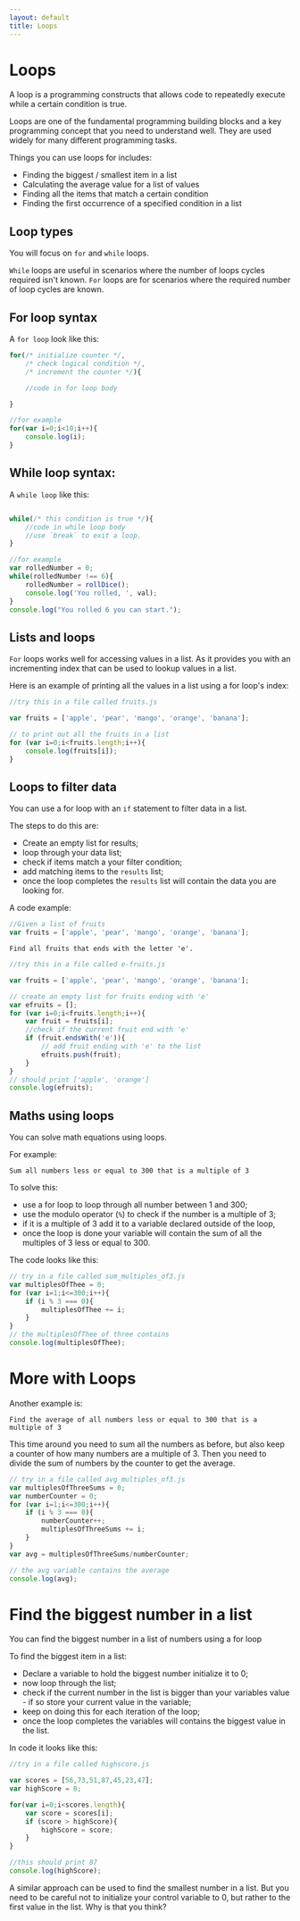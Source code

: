 ```yaml
---
layout: default
title: Loops
---
```

# Loops

A loop is a programming constructs that allows code to repeatedly execute while a certain condition is true.

Loops are one of the fundamental programming building blocks and a key programming concept that you need to understand well. They are used widely for many different programming tasks.

Things you can use loops for includes:

* Finding the biggest / smallest item in a list
* Calculating the average value for a list of values
* Finding all the items that match a certain condition
* Finding the first occurrence of a specified condition in a list

## Loop types

You will focus on `for` and `while` loops.

`While` loops are useful in scenarios where the number of loops cycles required isn't known. `For` loops are for scenarios where the required number of loop cycles are known.

## For loop syntax

A `for loop` look like this:

```javascript
for(/* initialize counter */,
    /* check logical condition */,
    /* increment the counter */){

    //code in for loop body

}

//for example
for(var i=0;i<10;i++){
    console.log(i);
}

```

## While loop syntax:

A `while loop` like this:

```javascript

while(/* this condition is true */){
    //code in while loop body
    //use `break` to exit a loop.
}

//for example
var rolledNumber = 0;
while(rolledNumber !== 6){
    rolledNumber = rollDice();
    console.log('You rolled, ', val);
}
console.log("You rolled 6 you can start.");

```

## Lists and loops

`For` loops works well for accessing values in a list. As it provides you with an incrementing index that can be used to lookup values in a list.

Here is an example of printing all the values in a list using a for loop's index:

```javascript
//try this in a file called fruits.js

var fruits = ['apple', 'pear', 'mango', 'orange', 'banana'];

// to print out all the fruits in a list
for (var i=0;i<fruits.length;i++){
    console.log(fruits[i]);
}

```

## Loops to filter data

You can use a for loop with an `if` statement to filter data in a list.  

The steps to do this are:

* Create an empty list for results;
* loop through your data list;
* check if items match a your filter condition;
* add matching items to the `results` list;
* once the loop completes the `results` list will contain the data you are looking for.

A code example:

```javascript
//Given a list of fruits
var fruits = ['apple', 'pear', 'mango', 'orange', 'banana'];
```

`Find all fruits that ends with the letter 'e'.`

```javascript
//try this in a file called e-fruits.js

var fruits = ['apple', 'pear', 'mango', 'orange', 'banana'];

// create an empty list for fruits ending with 'e'
var efruits = [];
for (var i=0;i<fruits.length;i++){
    var fruit = fruits[i];
    //check if the current fruit end with 'e'    
    if (fruit.endsWith('e')){
        // add fruit ending with 'e' to the list
        efruits.push(fruit);
    }
}
// should print ['apple', 'orange']
console.log(efruits);
```

## Maths using loops

You can solve math equations using loops.

For example:

`Sum all numbers less or equal to 300 that is a multiple of 3`

To solve this:

* use a for loop to loop through all number between 1 and 300;
* use the modulo operator (`%`) to check if the number is a multiple of 3;
* if it is a multiple of 3 add it to a variable declared outside of the loop,
* once the loop is done your variable will contain the sum of all the multiples of 3 less or equal to 300.

The code looks like this:

```javascript
// try in a file called sum_multiples_of3.js
var multiplesOfThee = 0;
for (var i=1;i<=300;i++){
    if (i % 3 === 0){
        multiplesOfThee += i;
    }
}
// the multiplesOfThee of three contains
console.log(multiplesOfThee);
```

# More with Loops

Another example is:

`Find the average of all numbers less or equal to 300 that is a multiple of 3`

This time around you need to sum all the numbers as before, but also keep a counter of how many numbers are a multiple of 3. Then you need to divide the sum of numbers by the counter to get the average.  

```javascript
// try in a file called avg_multiples_of3.js
var multiplesOfThreeSums = 0;
var numberCounter = 0;
for (var i=1;i<=300;i++){
    if (i % 3 === 0){
        numberCounter++;
        multiplesOfThreeSums += i;
    }
}
var avg = multiplesOfThreeSums/numberCounter;

// the avg variable contains the average
console.log(avg);
```

# Find the biggest number in a list

You can find the biggest number in a list of numbers using a for loop

To find the biggest item in a list:

* Declare a variable to hold the biggest number initialize it to 0;
* now loop through the list;
* check if the current number in the list is bigger than your variables value - if so store your current value in the variable;
* keep on doing this for each iteration of the loop;
* once the loop completes the variables will contains the biggest value in the list.

In code it looks like this:

```javascript
//try in a file called highscore.js

var scores = [56,73,51,87,45,23,47];
var highScore = 0;

for(var i=0;i<scores.length){
    var score = scores[i];
    if (score > highScore){
        highScore = score;
    }
}

//this should print 87
console.log(highScore);

```

A similar approach can be used to find the smallest number in a list. But you need to be careful not to initialize your control variable to 0, but rather to the first value in the list. Why is that you think?
